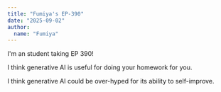 ```yaml
---
title: "Fumiya's EP-390"
date: "2025-09-02"
author:
  name: "Fumiya"
---
```


I'm an student taking EP 390!

I think generative AI is useful for doing your homework for you.

I think generative AI could be over-hyped for its ability to self-improve.